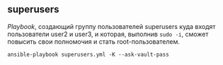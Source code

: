 ## superusers

_Playbook_, создающий группу пользователей superusers куда входят пользователи user2 и user3, и которая, выполнив `sudo -i`, сможет повысить свои полномочия и стать root-пользователем.

```
ansible-playbook superusers.yml -K --ask-vault-pass
```
